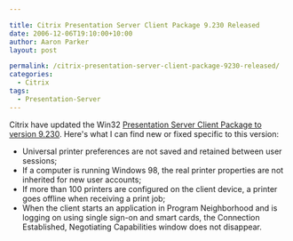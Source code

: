 ```yaml
---

title: Citrix Presentation Server Client Package 9.230 Released
date: 2006-12-06T19:10:00+10:00
author: Aaron Parker
layout: post

permalink: /citrix-presentation-server-client-package-9230-released/
categories:
  - Citrix
tags:
  - Presentation-Server
---
```

Citrix have updated the Win32 [Presentation Server Client Package to version 9.230](http://www.citrix.com/English/SS/downloads/details.asp?dID=2755&downloadID=162299&pID=186). Here's what I can find new or fixed specific to this version:

  * Universal printer preferences are not saved and retained between user sessions;
  * If a computer is running Windows 98, the real printer properties are not inherited for new user accounts;
  * If more than 100 printers are configured on the client device, a printer goes offline when receiving a print job;
  * When the client starts an application in Program Neighborhood and is logging on using single sign-on and smart cards, the Connection Established, Negotiating Capabilities window does not disappear.